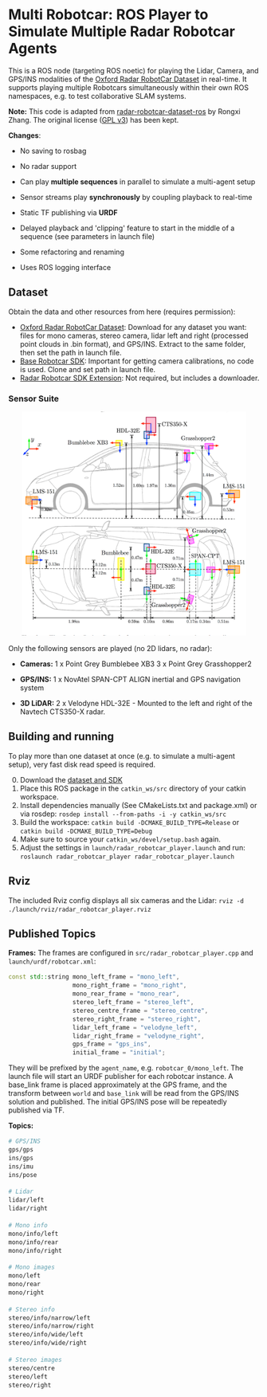 # Multi Robotcar: ROS Player to Simulate Multiple Radar Robotcar Agents
This is a ROS node (targeting ROS noetic) for playing the Lidar, Camera, and GPS/INS modalities of the [Oxford Radar RobotCar Dataset](https://oxford-robotics-institute.github.io/radar-robotcar-dataset/) in real-time. It supports playing multiple Robotcars simultaneously within their own ROS namespaces, e.g. to test collaborative SLAM systems. 

**Note:** This code is adapted from [radar-robotcar-dataset-ros](https://github.com/Rongxi-Zhang/radar-robotcar-dataset-ros/tree/ros1) by Rongxi Zhang. The original license ([GPL v3](./LICENSE)) has been kept.

**Changes**:
- No saving to rosbag
- No radar support

- Can play **multiple sequences** in parallel to simulate a multi-agent setup
- Sensor streams play **synchronously** by coupling playback to real-time
- Static TF publishing via **URDF**
- Delayed playback and 'clipping' feature to start in the middle of a sequence (see parameters in launch file)
- Some refactoring and renaming
- Uses ROS logging interface

## Dataset
Obtain the data and other resources from here (requires permission):
- [Oxford Radar RobotCar Dataset](https://oxford-robotics-institute.github.io/radar-robotcar-dataset/): Download for any dataset you want: files for mono cameras, stereo camera, lidar left and right (processed point clouds in .bin format), and GPS/INS. Extract to the same folder, then set the path in launch file.
- [Base Robotcar SDK](https://github.com/ori-mrg/robotcar-dataset-sdk): Important for getting camera calibrations, no code is used. Clone and set path in launch file.
- [Radar Robotcar SDK Extension](https://github.com/oxford-robotics-institute/radar-robotcar-dataset-sdk): Not required, but includes a downloader.

### Sensor Suite
<div align=center>
<img src = pictures/radar-robotcar.png width="450" height="450" />
</div>

Only the following sensors are played (no 2D lidars, no radar):

- **Cameras:**
1 x Point Grey Bumblebee XB3
3 x Point Grey Grasshopper2

- **GPS/INS:**
1 x NovAtel SPAN-CPT ALIGN inertial and GPS navigation system

- **3D LiDAR:**
2 x Velodyne HDL-32E - Mounted to the left and right of the Navtech CTS350-X radar.

## Building and running
To play more than one dataset at once (e.g. to simulate a multi-agent setup), very fast disk read speed is required.

0. Download the [dataset and SDK](#dataset)
1. Place this ROS package in the `catkin_ws/src` directory of your catkin workspace.
2. Install dependencies manually (See CMakeLists.txt and package.xml) or via rosdep:
    `rosdep install --from-paths -i -y catkin_ws/src`
3. Build the workspace:
    `catkin build -DCMAKE_BUILD_TYPE=Release` or `catkin build -DCMAKE_BUILD_TYPE=Debug`
4. Make sure to source your `catkin_ws/devel/setup.bash` again.
5. Adjust the settings in `launch/radar_robotcar_player.launch` and run:
    `roslaunch radar_robotcar_player radar_robotcar_player.launch`

## Rviz
The included Rviz config displays all six cameras and the Lidar:
`rviz -d ./launch/rviz/radar_robotcar_player.rviz`

## Published Topics
**Frames:**
The frames are configured in `src/radar_robotcar_player.cpp` and `launch/urdf/robotcar.xml`:
``` c++
const std::string mono_left_frame = "mono_left",
                  mono_right_frame = "mono_right",
                  mono_rear_frame = "mono_rear",
                  stereo_left_frame = "stereo_left",
                  stereo_centre_frame = "stereo_centre",
                  stereo_right_frame = "stereo_right",
                  lidar_left_frame = "velodyne_left",
                  lidar_right_frame = "velodyne_right",
                  gps_frame = "gps_ins",
                  initial_frame = "initial";
```
They will be prefixed by the `agent_name`, e.g. `robotcar_0/mono_left`. The launch file will start an URDF publisher for each robotcar instance. A base_link frame is placed approximately at the GPS frame, and the transform between `world` and `base_link` will be read from the GPS/INS solution and published. The initial GPS/INS pose will be repeatedly published via TF.

**Topics:**
``` bash
# GPS/INS
gps/gps
ins/gps
ins/imu
ins/pose

# Lidar
lidar/left
lidar/right

# Mono info
mono/info/left
mono/info/rear
mono/info/right

# Mono images
mono/left
mono/rear
mono/right

# Stereo info
stereo/info/narrow/left
stereo/info/narrow/right
stereo/info/wide/left
stereo/info/wide/right

# Stereo images
stereo/centre
stereo/left
stereo/right
```
